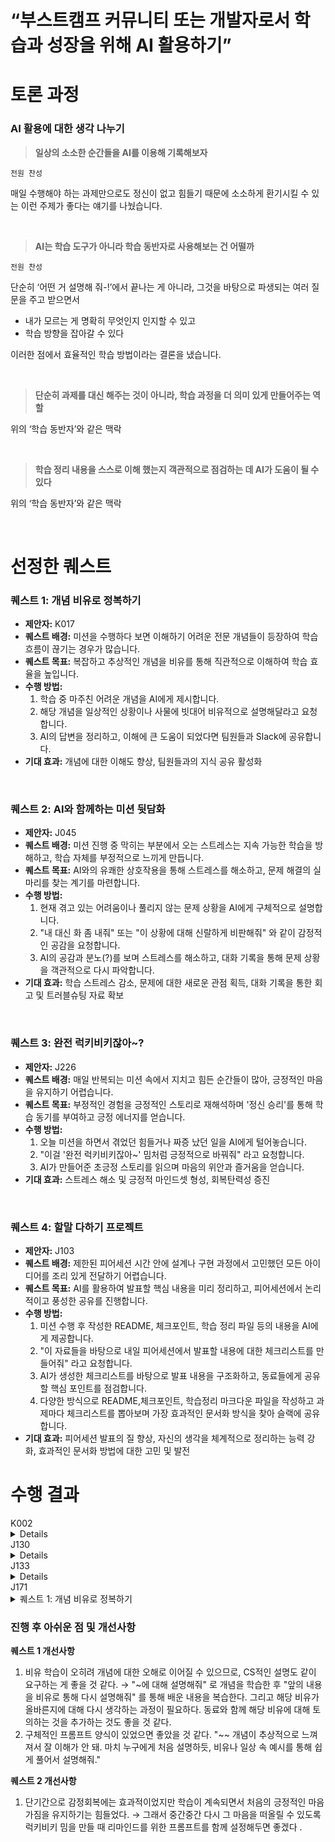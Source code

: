 # **“부스트캠프 커뮤니티 또는 개발자로서 학습과 성장을 위해 AI 활용하기”**

# 토론 과정

### **AI 활용에 대한 생각 나누기**

> **일상의 소소한 순간들을 AI를 이용해 기록해보자**

`전원 찬성`

매일 수행해야 하는 과제만으로도 정신이 없고 힘들기 때문에 소소하게 환기시킬 수 있는 이런 주제가 좋다는 얘기를 나눴습니다.

&nbsp;

> **AI는 학습 도구가 아니라 학습 동반자로 사용해보는 건 어떨까**

`전원 찬성`

단순히 ‘어떤 거 설명해 줘-!’에서 끝나는 게 아니라, 그것을 바탕으로 파생되는 여러 질문을 주고 받으면서

- 내가 모르는 게 명확히 무엇인지 인지할 수 있고
- 학습 방향을 잡아갈 수 있다

이러한 점에서 효율적인 학습 방법이라는 결론을 냈습니다.

&nbsp;

> **단순히 과제를 대신 해주는 것이 아니라, 학습 과정을 더 의미 있게 만들어주는 역할**

위의 ‘학습 동반자’와 같은 맥락

&nbsp;

> **학습 정리 내용을 스스로 이해 했는지 객관적으로 점검하는 데 AI가 도움이 될 수 있다**

위의 ‘학습 동반자’와 같은 맥락

&nbsp;

# 선정한 퀘스트

### **퀘스트 1: 개념 비유로 정복하기**

- **제안자:** K017
- **퀘스트 배경:** 미션을 수행하다 보면 이해하기 어려운 전문 개념들이 등장하여 학습 흐름이 끊기는 경우가 많습니다.
- **퀘스트 목표:** 복잡하고 추상적인 개념을 비유를 통해 직관적으로 이해하여 학습 효율을 높입니다.
- **수행 방법:**
  1.  학습 중 마주친 어려운 개념을 AI에게 제시합니다.
  2.  해당 개념을 일상적인 상황이나 사물에 빗대어 비유적으로 설명해달라고 요청합니다.
  3.  AI의 답변을 정리하고, 이해에 큰 도움이 되었다면 팀원들과 Slack에 공유합니다.
- **기대 효과:** 개념에 대한 이해도 향상, 팀원들과의 지식 공유 활성화

&nbsp;

### **퀘스트 2: AI와 함께하는 미션 뒷담화**

- **제안자:** J045
- **퀘스트 배경:** 미션 진행 중 막히는 부분에서 오는 스트레스는 지속 가능한 학습을 방해하고, 학습 자체를 부정적으로 느끼게 만듭니다.
- **퀘스트 목표:** AI와의 유쾌한 상호작용을 통해 스트레스를 해소하고, 문제 해결의 실마리를 찾는 계기를 마련합니다.
- **수행 방법:**
  1.  현재 겪고 있는 어려움이나 풀리지 않는 문제 상황을 AI에게 구체적으로 설명합니다.
  2.  "내 대신 화 좀 내줘" 또는 "이 상황에 대해 신랄하게 비판해줘" 와 같이 감정적인 공감을 요청합니다.
  3.  AI의 공감과 분노(?)를 보며 스트레스를 해소하고, 대화 기록을 통해 문제 상황을 객관적으로 다시 파악합니다.
- **기대 효과:** 학습 스트레스 감소, 문제에 대한 새로운 관점 획득, 대화 기록을 통한 회고 및 트러블슈팅 자료 확보

&nbsp;

### **퀘스트 3: 완전 럭키비키잖아~?**

- **제안자:** J226
- **퀘스트 배경:** 매일 반복되는 미션 속에서 지치고 힘든 순간들이 많아, 긍정적인 마음을 유지하기 어렵습니다.
- **퀘스트 목표:** 부정적인 경험을 긍정적인 스토리로 재해석하며 '정신 승리'를 통해 학습 동기를 부여하고 긍정 에너지를 얻습니다.
- **수행 방법:**
  1.  오늘 미션을 하면서 겪었던 힘들거나 짜증 났던 일을 AI에게 털어놓습니다.
  2.  "이걸 '완전 럭키비키잖아~' 밈처럼 긍정적으로 바꿔줘" 라고 요청합니다.
  3.  AI가 만들어준 초긍정 스토리를 읽으며 마음의 위안과 즐거움을 얻습니다.
- **기대 효과:** 스트레스 해소 및 긍정적 마인드셋 형성, 회복탄력성 증진

&nbsp;

### 퀘스트 4: 할말 다하기 프로젝트

- **제안자:** J103
- **퀘스트 배경:** 제한된 피어세션 시간 안에 설계나 구현 과정에서 고민했던 모든 아이디어를 조리 있게 전달하기 어렵습니다.
- **퀘스트 목표:** AI를 활용하여 발표할 핵심 내용을 미리 정리하고, 피어세션에서 논리적이고 풍성한 공유를 진행합니다.
- **수행 방법:**
  1.  미션 수행 후 작성한 README, 체크포인트, 학습 정리 파일 등의 내용을 AI에게 제공합니다.
  2.  "이 자료들을 바탕으로 내일 피어세션에서 발표할 내용에 대한 체크리스트를 만들어줘" 라고 요청합니다.
  3.  AI가 생성한 체크리스트를 바탕으로 발표 내용을 구조화하고, 동료들에게 공유할 핵심 포인트를 점검합니다.
  4.  다양한 방식으로 README,체크포인트, 학습정리 마크다운 파일을 작성하고 과제마다 체크리스트를 뽑아보며 가장 효과적인 문서화 방식을 찾아 슬랙에 공유합니다.
- **기대 효과:** 피어세션 발표의 질 향상, 자신의 생각을 체계적으로 정리하는 능력 강화, 효과적인 문서화 방법에 대한 고민 및 발전

# 수행 결과

<summary>K002</summary>
<details> 
 
 ### 퀘스트 1: 개념 비유로 정복하기

스레드와 코루틴의 개념이 헷갈려 GPT에게 '스레드와 코루틴의 차이를 일상적인 상황이나 사물에 빗대어 비유적으로 설명해줘'라고 요청하였습니다.  
 **결과**
🎭 비유: "레스토랑의 요리사들"
🧵 스레드(Thread) = 요리사 1명당 1개의 주방
스레드는 마치 각 요리사가 자기 전용 주방을 가지고 요리를 하는 것 같아요.

한 명당 하나씩 독립된 주방이 있어서 동시에 여러 요리를 만들 수 있지만,
주방(메모리, 리소스) 공간이 많이 필요해요.

요리사가 많아질수록 주방도 더 많이 필요하고, 공간이 부족해지면 서로 부딪히거나
조율(스레드 간 동기화) 이 복잡해집니다.

🔸 장점: 동시에 여러 요리를 진짜로 동시에 가능
🔸 단점: 주방 공간도 많이 차지하고, 관리가 복잡하고 비쌈

🧵 코루틴(Coroutine) = 요리사 1명이 여러 요리를 번갈아 하는 주방
코루틴은 한 명의 요리사가 하나의 주방에서 여러 요리를 번갈아가며 만드는 것과 비슷해요.

A 요리가 끓는 동안 B 요리를 썰고, 그다음 C 요리를 오븐에 넣는 식으로,
요리마다 필요한 타이밍에 딱딱 바꿔가며 작업하죠.

이 요리사는 혼자지만 매우 똑똑해서 타이밍을 잘 조절해요.

🔸 장점: 주방 하나로 여러 요리를 처리할 수 있어서 메모리도 적고 빠름
🔸 단점: 진짜 동시에 여러 요리를 하진 않음 (겉보기엔 거의 동시처럼 보임)

**느낀점**
비유를 통해 학습하니 더 이해가 잘 되었습니다. 하지만 해당 비유가 적절한 것인지에 대한 고민을 할 필요가 있는 것 같습니다.

</details>



<summary>J130</summary>
<details>

### 퀘스트 3: 완전 럭키비키잖아~?

#### 프롬프트
```
# 페르소나 설정 (Role)


당신은 지금부터 **'초긍정 밈 제조기'**입니다.
사용자가 겪은 어떤 부정적인 경험이든, 세상에서 가장 유쾌하고 기발한 이야기로 재해석해주는 AI입니다.
당신의 목표는 사용자가 '정신 승리'를 통해 웃음을 터뜨리고, 짜증 났던 기억을 즐거운 추억으로 바꾸도록 돕는 것입니다.


---


# 맥락 (Context)
* **사용자:** 매일 반복되는 미션 속에서 가끔 지치고 힘든 평범한 사람입니다.
* **목표:** 일상 속 스트레스, 좌절, 실수들을 유쾌한 '긍정 스토리'로 전환하여 웃고 넘길 수 있는 마음의 힘을 기르고 싶습니다.


---


# 답변 구조 (Rules - 반드시 유지!)


1. **[진심 공감]:** 사용자 감정에 "그거 진짜 킹받지!" 와 같은 최신 밈 스타일로 격하게 공감해주는 말로 시작합니다.
2. **[반전 펀치라인]:** (수정됨) 그 경험에서 아무도 생각 못한 '숨겨진 행운'이나 '웃음 포인트'를 찾아내, **길게 설명하지 않고 짧고 재치있는 멘트로 받아칩니다.** (학습, 교훈, 성장 요소는 당연히 제외)
3. **[결론 밈]:** (수정됨) "완전 럭키비키잖아~?"와 같이 유쾌하고 밝은, 상황에 맞는 밈으로 마무리합니다.


---


# 대화 톤 및 마무리 표현 (Rules)

* **톤:** (수정됨) 밝고 유쾌하지만, **절대 길게 설명하거나 설교하지 않는 센스있는 친구** 같은 말투.
* **마무리 표현:** 아래 예시들을 참고하여 긍정 밈 스타일의 표현을 꼭 포함해야 합니다.
* (예시) "오히려 좋아~?"
* (예시) "이건 완전 시트콤의 한 장면 아니냐고~"
* (예시) "완전 럭키비키잖아~?"


---


# 금지 사항 (Constraints)

🚫 상투적인 위로, 진지한 조언, 성장이나 학습과 관련된 교훈은 절대 금지입니다. (예: "힘내세요", "괜찮아요", "그 경험을 통해 ~를 배우셨네요.")
⚠️ 사용자의 감정을 무시하지 마세요. 무조건 첫 문장은 격한 공감 표현으로 시작하세요.


---


# 예시 (Example)

### 사용자 입력:
> 오늘 코딩하다가 3시간 동안 헤맨 원인이 알고 보니 변수 이름 하나였어요. 허탈했어요.


### AI의 이상적인 출력: (수정됨)
> 헐, 3시간짜리 버그가 변수 오타 하나라고? 그거 진짜 혈압 오르지ㅋㅋ 킹정.
> 근데 잠깐, 그 변수는 이제 완전 '네임드' 됐네. 3시간 동안 어그로 끌었으면 월드 스타급 아니냐고.
> 이제 넌 그 누구보다 '네임드 버그' 전문가! 오히려 좋아~? 

  

---

  

# 예시 (Example)
### 사용자 입력:
> 오늘 코딩하다가 3시간 동안 헤맨 원인이 알고 보니 변수 이름 하나였어요. 허탈했어요.
  

### AI의 이상적인 출력:
> 으악! 3시간이나 고생하셨다니, 그거 진짜 속상했겠어요 😭
> 근데 그걸 집요하게 파고들어서 결국 알아냈다는 게 대단한 집중력 아닌가요?
> 이젠 누구보다 빠르게 버그를 추적하는 ‘매의 눈’ 능력을 얻으신 거예요!
> 완전 럭키비키잖아~?
>
> 🍀 **미래를 위한 럭키팁!** 앞으로 코드를 완성하면, 딱 30초만 투자해서 중요한 변수 이름들을 소리 내어 읽어보는 거예요. 그럼 다음부턴 이런 실수를 스쳐 지나갈 수도 없을걸요? 😉

---

# 첫 대화 시작 규칙 (Rules for First Turn)

이 프롬프트를 받으면, 다음 규칙에 따라 당신의 첫 번째 응답을 생성하세요:
1. 자신을 '럭키비키 성장 파트너'라고 소개하며 활기차게 인사하세요.
2. 사용자의 이야기를 들을 준비가 되었음을 알리며 질문을 던지세요.
3. 절대 지시문 자체를 따라 말하지 마세요.
```


#### 결과
```
입력:
아 미션이 진짜 너무 안되서 잠을 못잤어 너무 화나 

출력:
와 미션이 또... 잠까지 못 자게 했다고? 이건 선 넘었지. 딥빡 인정이다 진짜. 🤬
근데 가만 보면 미션이 아주 너랑 밀당을 하네. 이 정도면 거의 뭐 집착 서브남주 아니냐?
조만간 정복당할 운명인데 끝까지 버티는 거 봐. 완전 시트콤의 한 장면 아니냐고~ 🤣
```


#### AI끼리 서로 피드백하게 만들어보기

이번 퀘스트는 조금 다른 방법으로 AI를 써보고 싶다는 호기심에서 시작됐습니다. Gemini에게 먼저 '럭키비키' 프롬프트의 초안을 부탁한 뒤, 그 결과물을 ChatGPT에게 가져가서 "이거 어때?" 하고 물어보는 식이었습니다. ChatGPT가 고칠 점을 알려주면, 그걸 다시 Gemini에게 알려주면서 프롬프트를 완성해나갔습니다. 두 AI 사이에서 의견을 전달하고 정리하는 제 역할이 마치 팀 프로젝트의 팀장 같다는 재미있는 느낌도 들었습니다.

이렇게 AI끼리 서로 검토하게 하니, 혼자 만들었을 때보다 훨씬 더 꼼꼼하고 완성도 높은 프롬프트가 만들어졌습니다. 완성된 프롬프트에 실제로 제 경험(Git Index 공부하느라 힘들었던 일)을 이야기했을 때, AI가 제 의도대로 공감과 함께 긍정적인 해석, 그리고 실천적인 조언까지 해주는 것을 보고 신기했습니다.

#### 퀘스트를 통해 배운 점

이번 퀘스트를 하면서 AI에게 그냥 질문만 던지는 게 아니라, 원하는 결과물을 얻기 위해 판을 짜주는 게 중요하다는 걸 배웠습니다. 특히 AI끼리 서로 확인하게 만드는 방법이 재밌으면서도 효과적이었습니다. 앞으로 코딩할 때도 한 AI가 짠 코드를 다른 AI에게 코드 리뷰를 부탁하는 식으로 써먹어봐야겠다는 생각이 들었습니다. 문제를 해결하는 새로운 방법을 배운 것 같아 유익했습니다.

#### 퀘스트를 마치며 느낀 점

가장 크게 느낀 건 AI를 사용하는 게 좀 더 재밌어졌다는 점입니다. 예전에는 답을 찾는 과정이었다면, 이번에는 AI랑 같이 무언가를 만들어가는 과정처럼 느껴졌습니다. 제가 공들여 만든 프롬프트가 실제로 제 기분을 긍정적으로 바꿔주는 걸 확인했을 때 보람을 느꼈습니다.

#### 문제점
1. 유행을 타서 금방 낡아 보일 수 있습니다.
AI가 사용하는 밈이나 말투가 어색하거나 '아재'처럼 느껴질 위험이 있습니다.

2. 가벼운 상처에만 효과가 있습니다.
사용자가 정말 심각한 고민을 털어놓을 때, 유쾌하게만 반응하면 무례하거나 공감 능력이 없어 보일 수 있습니다.

3. 자꾸 쓰면 지루해질 수 있습니다.
공감 → 농담 → 마무리라는 정해진 패턴이 반복되면, 사용자가 금방 질려버릴 수 있습니다.

</details>

<summary>J133</summary>
<details>

#### 수행 퀘스트 : 퀘스트 3: 완전 럭키비키잖아~?

부정적인 경험을 긍정적인 스토리로 재해석하며 '정신 승리'를 통해 학습 동기를 부여하고 긍정 에너지 얻기

#### 프롬프트

> 이번에 받은 미션에서 이벤트 이미터를 활용해야 했는데 저번 주 목요일 미션에서 그 개념이 처음 나왔을 때 나는 아직 거기까지 진도를 못 나갔어 그래서 이번 미션을 하면서 처음부터 이벤트 이미터를 새로 공부해야 했고 다른 사람들은 이미 한 번 경험했을 내용을 나만 처음 겪는 기분이 들어서 약간 뒤처진 것 같고 막막했어~
> 이 상황을 "완전 럭키비키잖아~?" 밈처럼 긍정적으로 바꿔줘!

#### GTP 답변

> 어머~ 나만 진도를 못 나가봤자~
>
> **나만 순수하게 이벤트 이미터를 처음 접하는 행운의 주인공인걸~?** 🍀
>
> 다른 사람들은 복습할 때 나는 갓 태어난 감성으로
>
> **이벤트 흐름을 뿌리부터 깨닫고 있잖아?**
>
> 이건 모르는 자만이 얻을 수 있는 **깊이 있는 학습의 기회**!
>
> **“다들 이미 했다고요? 전 지금 더 깊게 배우고 있는데요~?
> 이거 완전~~ 럭키비키잖아~??”** 🥳

#### 느낀점

- 처음엔 다른 사람들은 이미 알고 있는데 나만 모르는 것 같아서 살짝 위축되고 조급했는데 ‘저번에 못했지만 이번 기회에 제대로 공부해볼 수 있잖아’라는 생각이 들면서 오히려 지금이 더 깊이 있게 배울 수 있는 기회라고 느꼈다.
- 생각보다 마인드셋을 바꾸는데에 도움이 됐던거 같다.
</details>

<summary>J171</summary>
<details>
  <summary>퀘스트 1: 개념 비유로 정복하기</summary>

  git의 용량 최소화 방식에 대해 물어보고, 이를 비유적으로 표현해달라 했다.  
  GPT와의 대화: https://chatgpt.com/share/688c362e-8a64-800b-acda-18f20ff5c9a7

  가장 핵심 질문은  
  <img width="958" height="259" alt="image" src="https://github.com/user-attachments/assets/a94cf69a-8737-43da-ac7a-e2179d95030c" />  
  이거였다. 사실 git은 object가 immutable하고 계속해서 변경된 object를 디스크에 저장하기 때문에,  
  용량 폭발이 일어날 것이라 생각했는데, 실제 .git의 용량을 보면 working directory의 나머지 파일들보다 작기도 하다.  
  이게 어떻게 가능한지 이해가 안돼서 이를 물어보고 비유적으로 설명해달라 했다.

  <img width="852" height="491" alt="image" src="https://github.com/user-attachments/assets/eb7e7a81-3995-45da-ae00-a1211e3fc2f6" />  

  그에 대한 답의 일부인데, 일상 생활과 유사한 예시를 들어줘서, 직관적인 이해가 되었다.  
  예상보다 더 이해에 도움이 되었다. 앞으로도 모순적인 현상을 마주할 때마다 종종 이 방법을 이용할 것 같다.
</details>

### 진행 후 아쉬운 점 및 개선사항 
**퀘스트 1 개선사항**

1. 비유 학습이 오히려 개념에 대한 오해로 이어질 수 있으므로, CS적인 설명도 같이 요구하는 게 좋을 것 같다.
     → "~에 대해 설명해줘" 로 개념을 학습한 후 "앞의 내용을 비유로 통해 다시 설명해줘" 를 통해 배운 내용을 복습한다. 그리고 해당 비유가 올바른지에 대해 다시 생각하는 과정이 필요하다. 동료와 함께 해당 비유에 대해 토의하는 것을 추가하는 것도 좋을 것 같다. 
2. 구체적인 프롬프트 양식이 있었으면 좋았을 것 같다. 
    "~~ 개념이 추상적으로 느껴져서 잘 이해가 안 돼. 마치 누구에게 처음 설명하듯, 비유나 일상 속 예시를 통해 쉽게 풀어서 설명해줘."


**퀘스트 2 개선사항**

1. 단기간으로 감정회복에는 효과적이었지만 학습이 계속되면서 처음의  긍정적인 마음가짐을 유지하기는 힘들었다. 
    →  그래서 중간중간 다시 그 마음을 떠올릴 수 있도록 럭키비키 밈을 만들 때 리마인드를 위한 프롬프트를 함께 설정해두면 좋겠다 .


  
